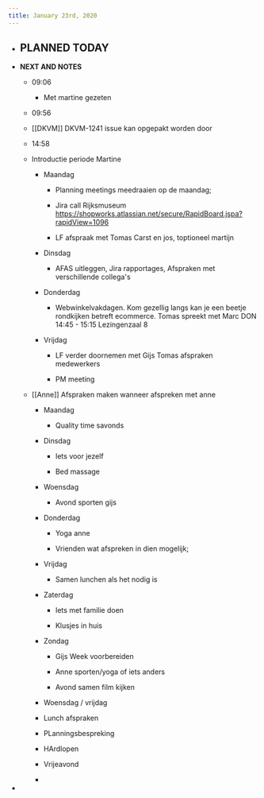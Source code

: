 ```yaml
---
title: January 23rd, 2020
---
```


- **PLANNED TODAY**
	 - 

- **NEXT AND NOTES**
	 - 09:06 
		 - Met martine gezeten 

	 - 09:56

	 - [[DKVM]] DKVM-1241 issue kan opgepakt worden door 

	 - 14:58

	 - Introductie periode Martine
		 - Maandag 
			 - Planning meetings meedraaien op de maandag;

			 - Jira call Rijksmuseum https://shopworks.atlassian.net/secure/RapidBoard.jspa?rapidView=1096

			 - LF afspraak met Tomas Carst en jos, toptioneel martijn

		 - Dinsdag 
			 - AFAS uitleggen, Jira rapportages, Afspraken met verschillende collega's

		 - Donderdag 
			 - Webwinkelvakdagen. Kom gezellig langs kan je een beetje rondkijken betreft ecommerce. Tomas spreekt met Marc  DON 14:45 - 15:15 Lezingenzaal 8

		 - Vrijdag
			 - LF verder doornemen met Gijs Tomas afspraken medewerkers 

			 - PM meeting

	 - [[Anne]] Afspraken maken wanneer afspreken met anne
		 - Maandag 
			 - Quality time savonds

		 - Dinsdag 
			 - Iets voor jezelf

			 - Bed massage 

		 - Woensdag 
			 - Avond sporten gijs

		 - Donderdag 
			 - Yoga anne 

			 - Vrienden wat afspreken in dien mogelijk;

		 - Vrijdag 
			 - Samen lunchen als het nodig is

		 - Zaterdag 
			 - Iets met familie doen 

			 - Klusjes in huis

		 - Zondag 
			 - Gijs Week voorbereiden 

			 - Anne sporten/yoga of iets anders

			 - Avond samen film kijken 

		 - Woensdag / vrijdag 

		 - Lunch afspraken 

		 - PLanningsbespreking

		 - HArdlopen 

		 - Vrijeavond

		 - 

- 
